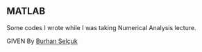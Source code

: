 ## MATLAB
Some codes I wrote  while I was taking Numerical Analysis lecture.

GIVEN By [Burhan Selçuk](https://www.linkedin.com/in/burhan-sel%C3%A7uk-0a610a23/)
